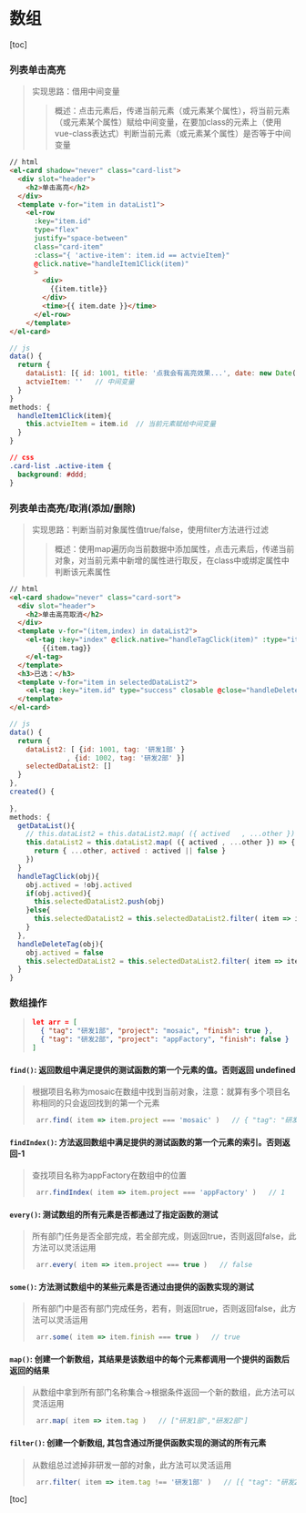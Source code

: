 # 数组

[toc]
### 列表单击高亮
> 实现思路：借用中间变量
> > 概述：点击元素后，传递当前元素（或元素某个属性），将当前元素（或元素某个属性）赋给中间变量，在要加class的元素上（使用vue-class表达式）判断当前元素（或元素某个属性）是否等于中间变量
```html
// html
<el-card shadow="never" class="card-list">
  <div slot="header">
    <h2>单击高亮</h2>
  </div>
  <template v-for="item in dataList1">
    <el-row
      :key="item.id"
      type="flex"
      justify="space-between"
      class="card-item"
      :class="{ 'active-item': item.id == actvieItem}"
      @click.native="handleItem1Click(item)"
      >
        <div>
          {{item.title}}
        </div>
        <time>{{ item.date }}</time>
      </el-row>
    </template>
</el-card>
```

```js
// js
data() {
  return {
    dataList1: [{ id: 1001, title: '点我会有高亮效果...', date: new Date() }]
    actvieItem: ''   // 中间变量
  }
}
methods: {
  handleItem1Click(item){
    this.actvieItem = item.id  // 当前元素赋给中间变量
  }
}
```

```css
// css
.card-list .active-item {
  background: #ddd;
}
```
### 列表单击高亮/取消(添加/删除)
> 实现思路：判断当前对象属性值true/false，使用filter方法进行过滤
> >  概述：使用map遍历向当前数据中添加属性，点击元素后，传递当前对象，对当前元素中新增的属性进行取反，在class中或绑定属性中判断该元素属性
```html
// html
<el-card shadow="never" class="card-sort">
  <div slot="header">
    <h2>单击高亮取消</h2>
  </div>
  <template v-for="(item,index) in dataList2">
    <el-tag :key="index" @click.native="handleTagClick(item)" :type="item.actived ? 'danger':''">
        {{item.tag}}
    </el-tag>
  </template>
  <h3>已选：</h3>
  <template v-for="item in selectedDataList2">
    <el-tag :key="item.id" type="success" closable @close="handleDeleteTag(item)">{{item.tag}}</el-tag>
  </template>
</el-card>
```

```js
// js
data() {
  return {
    dataList2: [ {id: 1001, tag: '研发1部' }
              , {id: 1002, tag: '研发2部' }]
    selectedDataList2: []
  }
},
created() {
  
},
methods: {
  getDataList(){
    // this.dataList2 = this.dataList2.map( ({ actived   , ...other }) => ({ ...other, actived : actived || false }))
    this.dataList2 = this.dataList2.map( ({ actived , ...other }) => {
      return { ...other, actived : actived || false }
    })
  }
  handleTagClick(obj){
    obj.actived = !obj.actived
    if(obj.actived){
      this.selectedDataList2.push(obj)
    }else{
      this.selectedDataList2 = this.selectedDataList2.filter( item => item.actived === true)
    }
  },
  handleDeleteTag(obj){
    obj.actived = false
    this.selectedDataList2 = this.selectedDataList2.filter( item => item.id != obj.id)
  }
}
```

### 数组操作
> ```json
> let arr = [ 
>   { "tag": "研发1部", "project": "mosaic", "finish": true },
>   { "tag": "研发2部", "project": "appFactory", "finish": false } 
> ]
> ```

#### `find()`: 返回数组中满足提供的测试函数的第一个元素的值。否则返回 undefined
> 根据项目名称为mosaic在数组中找到当前对象，注意：就算有多个项目名称相同的只会返回找到的第一个元素
> ```js 
>  arr.find( item => item.project === 'mosaic' )   // { "tag": "研发1部", "project": "mosaic" }
>```

#### `findIndex()`: 方法返回数组中满足提供的测试函数的第一个元素的索引。否则返回-1
> 查找项目名称为appFactory在数组中的位置
> ```js 
>  arr.findIndex( item => item.project === 'appFactory' )   // 1
>```

#### `every()`:  测试数组的所有元素是否都通过了指定函数的测试
> 所有部门任务是否全部完成，若全部完成，则返回true，否则返回false，此方法可以灵活运用
>```js 
>  arr.every( item => item.project === true )   // false
>```

#### `some()`: 方法测试数组中的某些元素是否通过由提供的函数实现的测试
> 所有部门中是否有部门完成任务，若有，则返回true，否则返回false，此方法可以灵活运用
> ```js 
>  arr.some( item => item.finish === true )   // true
>```

#### `map()`: 创建一个新数组，其结果是该数组中的每个元素都调用一个提供的函数后返回的结果
> 从数组中拿到所有部门名称集合->根据条件返回一个新的数组，此方法可以灵活运用
>```js 
>  arr.map( item => item.tag )   // ["研发1部","研发2部"]
>```

#### `filter()`: 创建一个新数组, 其包含通过所提供函数实现的测试的所有元素
> 从数组总过滤掉非研发一部的对象，此方法可以灵活运用
>```js 
>  arr.filter( item => item.tag !== '研发1部' )   // [{ "tag": "研发2部", "project": "appFactory", "finish": false }]
>```





[toc]